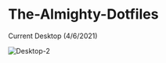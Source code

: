 # The-Almighty-Dotfiles

Current Desktop (4/6/2021)

![Desktop-2](https://user-images.githubusercontent.com/73924040/120804249-0f5aae00-c562-11eb-922c-05a17de139af.png)
